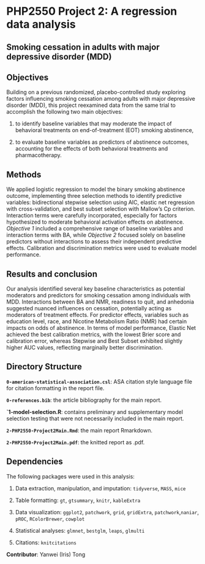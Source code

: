 # PHP2550 Project 2: A regression data analysis

## Smoking cessation in adults with major depressive disorder (MDD)

## Objectives

Building on a previous randomized, placebo-controlled study exploring factors influencing smoking cessation among adults with major depressive disorder (MDD), this project reexamined data from the same trial to accomplish the following two main objectives: 

1) to identify baseline variables that may moderate the impact of behavioral treatments on end-of-treatment (EOT) smoking abstinence,  

2) to evaluate baseline variables as predictors of abstinence outcomes, accounting for the effects of both behavioral treatments and pharmacotherapy. 

## Methods

We applied logistic regression to model the binary smoking abstinence outcome, implementing three selection methods to identify predictive variables: bidirectional stepwise selection using AIC, elastic net regression with cross-validation, and best subset selection with Mallow’s Cp criterion. Interaction terms were carefully incorporated, especially for factors hypothesized to moderate behavioral activation effects on abstinence. *Objective 1* included a comprehensive range of baseline variables and interaction terms with BA, while *Objective 2* focused solely on baseline predictors without interactions to assess their independent predictive effects. Calibration and discrimination metrics were used to evaluate model performance.     

## Results and conclusion

Our analysis identified several key baseline characteristics as potential moderators and predictors for smoking cessation among individuals with MDD. Interactions between BA and NMR, readiness to quit, and anhedonia suggested nuanced influences on cessation, potentially acting as moderators of treatment effects. For predictor effects, variables such as education level, race, and Nicotine Metabolism Ratio (NMR) had certain impacts on odds of abstinence. In terms of model performance, Elastic Net achieved the best calibration metrics, with the lowest Brier score and calibration error, whereas Stepwise and Best Subset exhibited slightly higher AUC values, reflecting marginally better discrimination. 

## Directory Structure

**`0-american-statistical-association.csl`**: ASA citation style language file for citation formatting in the report file.

**`0-references.bib`**: the article bibliography for the main report.

**`1-model-selection.R**: contains preliminary and supplementary model selection testing that were not necessarily included in the main report.

**`2-PHP2550-Project2Main.Rmd`**: the main report Rmarkdown.

**`2-PHP2550-Project2Main.pdf`**: the knitted report as .pdf.

## Dependencies

The following packages were used in this analysis:

1)  Data extraction, manipulation, and imputation: `tidyverse`, `MASS`, `mice`

2)  Table formatting: `gt`, `gtsummary`, `knitr`, `kableExtra`

3)  Data visualization: `ggplot2`, `patchwork`, `grid`, `gridExtra`, `patchwork`,`naniar`, `pROC`, `RColorBrewer`, `cowplot`

4)  Statistical analyses: `glmnet`, `bestglm`, `leaps`, `glmulti`

5)  Citations: `knitcitations`

**Contributor**: Yanwei (Iris) Tong
